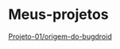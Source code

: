 # Meus-projetos

<a href="origem-do-bugdroid/index.html" target="blank" rel="external">Projeto-01/origem-do-bugdroid</a>

